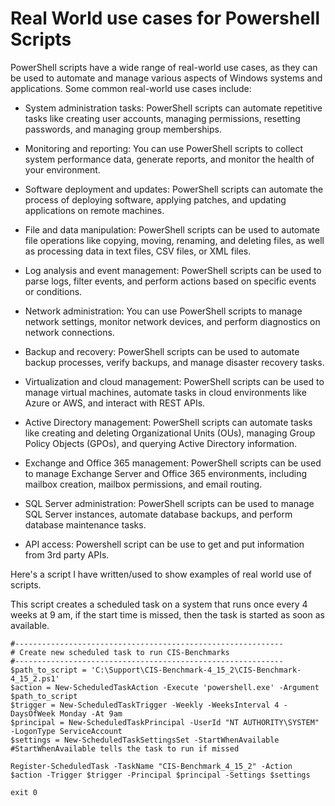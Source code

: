 # Real World use cases for Powershell Scripts

PowerShell scripts have a wide range of real-world use cases, as they can be used to automate and manage various aspects of Windows systems and applications. Some common real-world use cases include:

- System administration tasks: PowerShell scripts can automate repetitive tasks like creating user accounts, managing permissions, resetting passwords, and managing group memberships.

- Monitoring and reporting: You can use PowerShell scripts to collect system performance data, generate reports, and monitor the health of your environment.

- Software deployment and updates: PowerShell scripts can automate the process of deploying software, applying patches, and updating applications on remote machines.

- File and data manipulation: PowerShell scripts can be used to automate file operations like copying, moving, renaming, and deleting files, as well as processing data in text files, CSV files, or XML files.

- Log analysis and event management: PowerShell scripts can be used to parse logs, filter events, and perform actions based on specific events or conditions.

- Network administration: You can use PowerShell scripts to manage network settings, monitor network devices, and perform diagnostics on network connections.

- Backup and recovery: PowerShell scripts can be used to automate backup processes, verify backups, and manage disaster recovery tasks.

- Virtualization and cloud management: PowerShell scripts can be used to manage virtual machines, automate tasks in cloud environments like Azure or AWS, and interact with REST APIs.

- Active Directory management: PowerShell scripts can automate tasks like creating and deleting Organizational Units (OUs), managing Group Policy Objects (GPOs), and querying Active Directory information.

- Exchange and Office 365 management: PowerShell scripts can be used to manage Exchange Server and Office 365 environments, including mailbox creation, mailbox permissions, and email routing.

- SQL Server administration: PowerShell scripts can be used to manage SQL Server instances, automate database backups, and perform database maintenance tasks.

- API access: Powershell script can be use to get and put information from 3rd party APIs.

Here's a script I have written/used to show examples of real world use of scripts.

This script creates a scheduled task on a system that runs once every 4 weeks at 9 am, if the start time is missed, then the task is started as soon as available.
```
#------------------------------------------------------------
# Create new scheduled task to run CIS-Benchmarks
#------------------------------------------------------------
$path_to_script = 'C:\Support\CIS-Benchmark-4_15_2\CIS-Benchmark-4_15_2.ps1'
$action = New-ScheduledTaskAction -Execute 'powershell.exe' -Argument $path_to_script
$trigger = New-ScheduledTaskTrigger -Weekly -WeeksInterval 4 -DaysOfWeek Monday -At 9am
$principal = New-ScheduledTaskPrincipal -UserId "NT AUTHORITY\SYSTEM" -LogonType ServiceAccount
$settings = New-ScheduledTaskSettingsSet -StartWhenAvailable #StartWhenAvailable tells the task to run if missed

Register-ScheduledTask -TaskName "CIS-Benchmark_4_15_2" -Action $action -Trigger $trigger -Principal $principal -Settings $settings

exit 0
```
